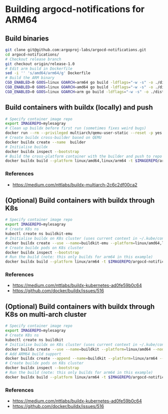 # Building argocd-notifications for ARM64

## Build binaries

```sh
git clone git@github.com:argoproj-labs/argocd-notifications.git
cd argocd-notifications/
# Checkout release branch
git checkout origin/release-1.0
# Edit arm build in Dockerfile
sed -i '' 's/amd64/arm64/g' Dockerfile
# Build the ARM binary
CGO_ENABLED=0 GOOS=linux GOARCH=arm64 go build -ldflags="-w -s" -o ./dist/argocd-notifications-linux-arm64 ./cmd
CGO_ENABLED=0 GOOS=linux GOARCH=amd64 go build -ldflags="-w -s" -o ./dist/argocd-notifications-linux-amd64 ./cmd
CGO_ENABLED=0 GOOS=linux GOARCH=arm go build -ldflags="-w -s" -o ./dist/argocd-notifications-linux-arm ./cmd
```

## Build containers with buildx (locally) and push

```sh
# Specify container image repo
export IMAGEREPO=mylesagray
# Clean up buildx before first run (sometimes fixes weird bugs)
docker run --rm --privileged multiarch/qemu-user-static --reset -p yes
# Create buildx cross-builder based on QEMU
docker buildx create --name  builder
# Initialise buildx
docker buildx inspect --bootstrap
# Build the cross-platform container with the builder and push to repo
docker buildx build --platform linux/amd64,linux/arm64 -t $IMAGEREPO/argocd-notifications:$(cat VERSION) --push .
```

### References

* <https://medium.com/nttlabs/buildx-multiarch-2c6c2df00ca2>

## (Optional) Build containers with buildx through K8s

```sh
# Specify container image repo
export IMAGEREPO=mylesagray
# Create K8s ns
kubectl create ns buildkit-emu
# Initialise buildx on K8s cluster (uses current context in ~/.kube/config)
docker buildx create --use --name=buildkit-emu --platform=linux/amd64,linux/arm64,linux/arm --driver=kubernetes --driver-opt="namespace=buildkit-emu,replicas=3,image=moby/buildkit:master"
# Create buildx pods on K8s cluster
docker buildx inspect --bootstrap
# Run the build (note: this only builds for arm64 in this example)
docker buildx build --platform linux/arm64 -t $IMAGEREPO/argocd-notifications:$(cat VERSION) --push .
```

### References

* <https://medium.com/nttlabs/buildx-kubernetes-ad0fe59b0c64>
* <https://github.com/docker/buildx/issues/516>

## (Optional) Build containers with buildx through K8s on multi-arch cluster

```sh
# Specify container image repo
export IMAGEREPO=mylesagray
# Create K8s ns
kubectl create ns buildkit
# Initialise buildx on K8s cluster (uses current context in ~/.kube/config)
docker buildx create --use --name=buildkit --platform=linux/amd64 --node=buildkit-amd64 --driver=kubernetes --driver-opt="namespace=buildkit,nodeselector=kubernetes.io/arch=amd64,replicas=3"
# Add ARM64 build support
docker buildx create --append --name=buildkit --platform=linux/arm64 --node=buildkit-arm64 --driver=kubernetes --driver-opt="namespace=buildkit,nodeselector=kubernetes.io/arch=arm64,replicas=3"
# Create buildx pods on K8s cluster
docker buildx inspect --bootstrap
# Run the build (note: this only builds for arm64 in this example)
docker buildx build --platform linux/arm64 -t $IMAGEREPO/argocd-notifications:$(cat VERSION) --push .
```

### References

* <https://medium.com/nttlabs/buildx-kubernetes-ad0fe59b0c64>
* <https://github.com/docker/buildx/issues/516>
